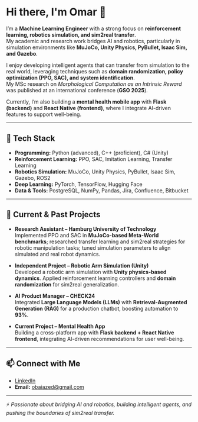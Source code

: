 # Hi there, I'm Omar 👋

I’m a **Machine Learning Engineer** with a strong focus on **reinforcement learning, robotics simulation, and sim2real transfer**.  
My academic and research work bridges AI and robotics, particularly in simulation environments like **MuJoCo, Unity Physics, PyBullet, Isaac Sim, and Gazebo**.  

I enjoy developing intelligent agents that can transfer from simulation to the real world, leveraging techniques such as **domain randomization, policy optimization (PPO, SAC), and system identification**.  
My MSc research on *Morphological Computation as an Intrinsic Reward* was published at an international conference (**GSO 2025**).  

Currently, I’m also building a **mental health mobile app** with **Flask (backend)** and **React Native (frontend)**, where I integrate AI-driven features to support well-being.

---

## 🔧 Tech Stack
- **Programming:** Python (advanced), C++ (proficient), C# (Unity)  
- **Reinforcement Learning:** PPO, SAC, Imitation Learning, Transfer Learning  
- **Robotics Simulation:** MuJoCo, Unity Physics, PyBullet, Isaac Sim, Gazebo, ROS2  
- **Deep Learning:** PyTorch, TensorFlow, Hugging Face  
- **Data & Tools:** PostgreSQL, NumPy, Pandas, Jira, Confluence, Bitbucket  

---

## 🚀 Current & Past Projects
- **Research Assistant – Hamburg University of Technology**  
  Implemented PPO and SAC in **MuJoCo-based Meta-World benchmarks**; researched transfer learning and sim2real strategies for robotic manipulation tasks; tuned simulation parameters to align simulated and real robot dynamics.  

- **Independent Project – Robotic Arm Simulation (Unity)**  
  Developed a robotic arm simulation with **Unity physics-based dynamics**. Applied reinforcement learning controllers and **domain randomization** for sim2real generalization.  

- **AI Product Manager – CHECK24**  
  Integrated **Large Language Models (LLMs)** with **Retrieval-Augmented Generation (RAG)** for a production chatbot, boosting automation to **93%**.  

- **Current Project – Mental Health App**  
  Building a cross-platform app with **Flask backend + React Native frontend**, integrating AI-driven recommendations for user well-being.  

---

## 📫 Connect with Me
- [LinkedIn](https://www.linkedin.com/in/omar-baiazid/)  
- **Email:** obaiazed@gmail.com  

---

⚡ *Passionate about bridging AI and robotics, building intelligent agents, and pushing the boundaries of sim2real transfer.*
